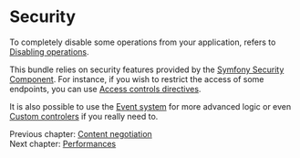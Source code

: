 # Security

To completely disable some operations from your application, refers to [Disabling operations](operations.md#disabling-operations).

This bundle relies on security features provided by the [Symfony Security Component](http://symfony.com/doc/current/book/security.html).
For instance, if you wish to restrict the access of some endpoints, you can use [Access controls directives](http://symfony.com/doc/current/book/security.html#securing-url-patterns-access-control).

It is also possible to use the [Event system](the-event-system.md) for more advanced logic or even [Custom controlers](controllers.md#using-a-custom-controller)
if you really need to.

Previous chapter: [Content negotiation](content-negotiation.md)<br>
Next chapter: [Performances](performances.md)
